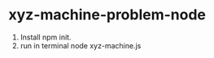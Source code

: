 # xyz-machine-problem-node
<!-- Running process -->
1. Install npm init.
2. run in terminal node xyz-machine.js